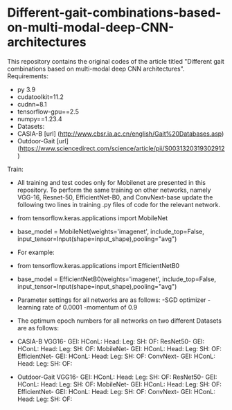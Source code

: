 # Different-gait-combinations-based-on-multi-modal-deep-CNN-architectures
This repository contains the original codes of the article titled "Different gait combinations based on multi-modal deep CNN architectures".
Requirements:
- py 3.9
- cudatoolkit=11.2
- cudnn=8.1
- tensorflow-gpu==2.5
- numpy==1.23.4
- Datasets:
- CASIA-B [url] (http://www.cbsr.ia.ac.cn/english/Gait%20Databases.asp)
- Outdoor-Gait [url] (https://www.sciencedirect.com/science/article/pii/S0031320319302912)

Train:
- All training and test codes only for Mobilenet are presented in this repository. To perform the same training on other networks, namely VGG-16, Resnet-50, EfficientNet-B0, and ConvNext-base update the following two lines in training .py files of code for the relevant network.
- from tensorflow.keras.applications import MobileNet
- base_model = MobileNet(weights='imagenet', include_top=False, input_tensor=Input(shape=input_shape),pooling="avg")

- For example:
- from tensorflow.keras.applications import EfficientNetB0
- base_model = EfficientNetB0(weights='imagenet', include_top=False, input_tensor=Input(shape=input_shape),pooling="avg")

- Parameter settings for all networks are as follows:
  -SGD optimizer
  -learning rate of 0.0001
  -momentum of 0.9
- The optimum epoch numbers for all networks on two different Datasets are as follows:
- CASIA-B
  VGG16- GEI:  	HConL:  	Head: 	 Leg:  	 SH: 	OF:
  ResNet50- GEI:  	HConL:  	Head: 	 Leg:  	 SH: 	OF:
  MobileNet- GEI:  	HConL:  	Head: 	 Leg:  	 SH: 	OF:
  EfficientNet- GEI:  	HConL:  	Head: 	 Leg:  	 SH: 	OF:
  ConvNext- GEI:  	HConL:  	Head: 	 Leg:  	 SH: 	OF:
- Outdoor-Gait
  VGG16- GEI:  	HConL:  	Head: 	 Leg:  	 SH: 	OF:
  ResNet50- GEI:  	HConL:  	Head: 	 Leg:  	 SH: 	OF:
  MobileNet- GEI:  	HConL:  	Head: 	 Leg:  	 SH: 	OF:
  EfficientNet- GEI:  	HConL:  	Head: 	 Leg:  	 SH: 	OF:
  ConvNext- GEI:  	HConL:  	Head: 	 Leg:  	 SH: 	OF:

